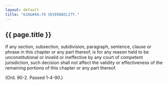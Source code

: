 ```yaml
---
layout: default 
title: "618&#46;70 SEVERABILITY."
---
```


{{ page.title }}
----------------

If any section, subsection, subdivision, paragraph, sentence, clause or
phrase in this chapter or any part thereof, is for any reason held to be
unconstitutional or invalid or ineffective by any court of competent
jurisdiction, such decision shall not affect the validity or
effectiveness of the remaining portions of this chapter or any part
thereof.

(Ord. 90-2. Passed 1-4-90.)
